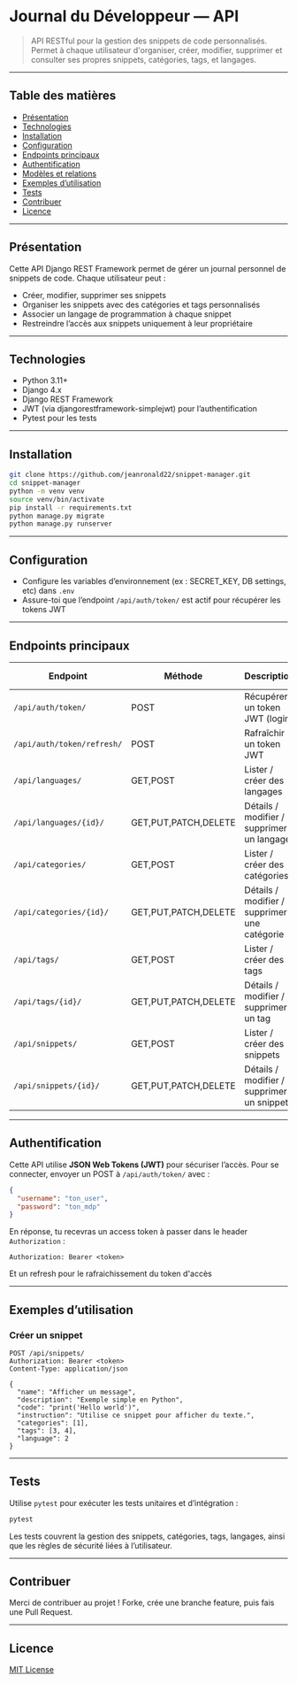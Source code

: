# Journal du Développeur — API

> API RESTful pour la gestion des snippets de code personnalisés.
> Permet à chaque utilisateur d'organiser, créer, modifier, supprimer et consulter ses propres snippets, catégories, tags, et langages.

---

## Table des matières

* [Présentation](#présentation)
* [Technologies](#technologies)
* [Installation](#installation)
* [Configuration](#configuration)
* [Endpoints principaux](#endpoints-principaux)
* [Authentification](#authentification)
* [Modèles et relations](#modèles-et-relations)
* [Exemples d’utilisation](#exemples-dutilisation)
* [Tests](#tests)
* [Contribuer](#contribuer)
* [Licence](#licence)

---

## Présentation

Cette API Django REST Framework permet de gérer un journal personnel de snippets de code. Chaque utilisateur peut :

* Créer, modifier, supprimer ses snippets
* Organiser les snippets avec des catégories et tags personnalisés
* Associer un langage de programmation à chaque snippet
* Restreindre l’accès aux snippets uniquement à leur propriétaire

---

## Technologies

* Python 3.11+
* Django 4.x
* Django REST Framework
* JWT (via djangorestframework-simplejwt) pour l’authentification
* Pytest pour les tests

---

## Installation

```bash
git clone https://github.com/jeanronald22/snippet-manager.git
cd snippet-manager
python -m venv venv
source venv/bin/activate
pip install -r requirements.txt
python manage.py migrate
python manage.py runserver
```

---

## Configuration

* Configure les variables d’environnement (ex : SECRET\_KEY, DB settings, etc) dans `.env`
* Assure-toi que l’endpoint `/api/auth/token/` est actif pour récupérer les tokens JWT

---

## Endpoints principaux

| Endpoint                   | Méthode              | Description                                  | Authentification requise |
| -------------------------- | -------------------- | -------------------------------------------- | ------------------------ |
| `/api/auth/token/`         | POST                 | Récupérer un token JWT (login)               | Non                      |
| `/api/auth/token/refresh/` | POST                 | Rafraîchir un token JWT                      | Non                      |
| `/api/languages/`          | GET,POST             | Lister / créer des langages                  | Oui                      |
| `/api/languages/{id}/`     | GET,PUT,PATCH,DELETE | Détails / modifier / supprimer un langage    | Oui                      |
| `/api/categories/`         | GET,POST             | Lister / créer des catégories                | Oui                      |
| `/api/categories/{id}/`    | GET,PUT,PATCH,DELETE | Détails / modifier / supprimer une catégorie | Oui                      |
| `/api/tags/`               | GET,POST             | Lister / créer des tags                      | Oui                      |
| `/api/tags/{id}/`          | GET,PUT,PATCH,DELETE | Détails / modifier / supprimer un tag        | Oui                      |
| `/api/snippets/`           | GET,POST             | Lister / créer des snippets                  | Oui                      |
| `/api/snippets/{id}/`      | GET,PUT,PATCH,DELETE | Détails / modifier / supprimer un snippet    | Oui                      |

---

## Authentification

Cette API utilise **JSON Web Tokens (JWT)** pour sécuriser l’accès.
Pour se connecter, envoyer un POST à `/api/auth/token/` avec :

```json
{
  "username": "ton_user",
  "password": "ton_mdp"
}
```

En réponse, tu recevras un access token à passer dans le header `Authorization` :

```
Authorization: Bearer <token>
```
Et un refresh pour le rafraichissement du token d'accès

---

## Exemples d’utilisation

### Créer un snippet

```http
POST /api/snippets/
Authorization: Bearer <token>
Content-Type: application/json

{
  "name": "Afficher un message",
  "description": "Exemple simple en Python",
  "code": "print('Hello world')",
  "instruction": "Utilise ce snippet pour afficher du texte.",
  "categories": [1],
  "tags": [3, 4],
  "language": 2
}
```

---

## Tests

Utilise `pytest` pour exécuter les tests unitaires et d’intégration :

```bash
pytest
```

Les tests couvrent la gestion des snippets, catégories, tags, langages, ainsi que les règles de sécurité liées à l’utilisateur.

---

## Contribuer

Merci de contribuer au projet !
Forke, crée une branche feature, puis fais une Pull Request.

---

## Licence

[MIT License](./LICENSE)

